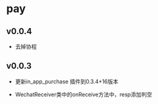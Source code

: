 # pay

## v0.0.4
- 去掉协程

## v0.0.3

- 更新in_app_purchase 插件到0.3.4+16版本

- WechatReceiver类中的onReceive方法中，resp添加判空


